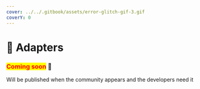 ```yaml
---
cover: ../../.gitbook/assets/error-glitch-gif-3.gif
coverY: 0
---
```


# 🤝 Adapters

### <mark style="color:red;">**Coming soon**</mark> 👻

Will be published when the community appears and the developers need it
